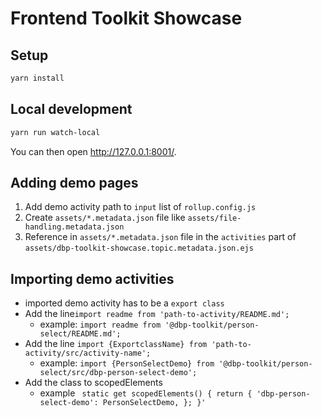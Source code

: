 # Frontend Toolkit Showcase

## Setup

```bash
yarn install
```

## Local development

```bash
yarn run watch-local
```

You can then open <http://127.0.0.1:8001/>.

## Adding demo pages

1) Add demo activity path to `input` list of `rollup.config.js`
2) Create `assets/*.metadata.json` file like `assets/file-handling.metadata.json`
3) Reference in `assets/*.metadata.json` file in the `activities` part of `assets/dbp-toolkit-showcase.topic.metadata.json.ejs`

## Importing demo activities

- imported demo activity has to be a `export class`
- Add the line`import readme from 'path-to-activity/README.md';`
    - example: `import readme from '@dbp-toolkit/person-select/README.md';`
- Add the line `import {ExportclassName} from 'path-to-activity/src/activity-name';`
    - example: `import {PersonSelectDemo} from '@dbp-toolkit/person-select/src/dbp-person-select-demo';`
- Add the class to scopedElements
    - example ` static get scopedElements() {
                       return {
                         'dbp-person-select-demo': PersonSelectDemo,
                       };
                   }'`